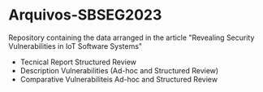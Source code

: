 # Arquivos-SBSEG2023
Repository containing the data arranged in the article "Revealing Security Vulnerabilities in IoT Software Systems"
 - Tecnical Report Structured Review
 - Description Vulnerabilities (Ad-hoc and Structured Review)
 - Comparative Vulnerabiliteis Ad-hoc and Structured Review
